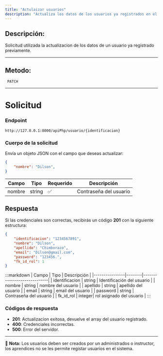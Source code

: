 ```yaml
---
title: "Actulaizar usuarios"
description: "Actualiza los datos de los usuarios ya registrados en el sistema."
---
```



## Descripción:
Solicitud utilizada la actualizacion de los datos de un usuario ya registrado previamente.

---


## Metodo: 
```
 PATCH
```
---


# **Solicitud**

### **Endpoint**
```
http://127.0.0.1:8000/apiPhp/usuario/{identificacion}
```

### **Cuerpo de la solicitud**
Envía un objeto JSON con el campo que deseas actualizar:

```json
{
    "nombre": "Dilson",
}
```

| Campo           | Tipo   | Requerido | Descripción                |
|----------------|--------|-----------|-----------------------------|
| nombre         | string | ✅       | Contraseña del usuario      |


## **Respuesta**

Si las credenciales son correctas, recibirás un código **201** con la siguiente estructura:

```json
{
    "identificacion": "1234567891",
    "nombre": "Dilson",
    "apellido": "Chimborazo",
    "email": "Dilson@gmail.com",
    "password": "123456.",
    "fk_id_rol": 1
}
```

:::markdown
| Campo           | Tipo   | Descripción                |
|----------------|--------|-----------------------------|
| identificacion | string | Identificación del usuario  |
| nombre         | string | nombre del usuario      |
| apellido       | string | apellido del usuario      |
| email          | string | email del usuario      |
| password       | string | Contraseña del usuario      |
| fk_id_rol      | integer| rol asignado del usuario      |
:::


### **Códigos de respuesta**
- **201**: Actualizacion exitosa, devuelve el array del usuario registrado.
- **400**: Credenciales incorrectas.
- **500**: Error del servidor.

---

📄 **Nota:** Los usuarios deben ser creados por un administrados o instructor, los aprendices no se les permite
registar usuarios en el sistema.



